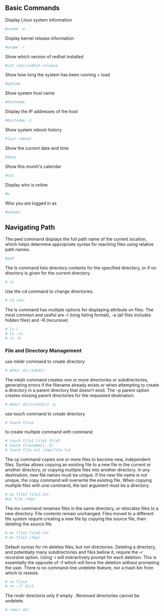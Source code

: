 ## Basic Commands

Display Linux system information

```bash 
#uname -a
```
Display kernel release information

```bash 
#uname -r
```


Show which version of redhat installed

```bash 
#cat /etc/redhat-release
```

Show how long the system has been running + load

```bash 
#uptime
```

Show system host name

```bash 
#hostname
```

Display the IP addresses of the host

```bash 
#hostname -I
```

Show system reboot history

```bash 
#last reboot
```

Show the current date and time

```bash 
#date
```

Show this month's calendar

```bash 
#cal
```

Display who is online

```bash 
#w
```

Who you are logged in as

```bash 
#whoami
```


## Navigating Path

The pwd command displays the full path name of the current location, which helps determine appropriate syntax for reaching files using relative path names. 

```bash
#pwd
```

The ls command lists directory contents for the specified directory, or if no directory is given for the current directory.

```bash 
# ls
```

Use the cd command to change directories.

```bash
# cd /etc
```

The ls command has multiple options for displaying attribute on files. The most common and useful are –l (long listing format), -a (all files includes hidden files) and –R (recursive)

```bash
# ls-l
# ls -la
# ls -R
```
### File and Directory Management
use mkdir command to create directory

```bash
# mkdir dir/subdir
```

The mkdir command creates one or more directories or subdirectories, generating errors if the filename already exists or when attempting to create a directory in a parent directory that doesn’t exist. The –p parent option creates missing parent directories for the requested destination.

```bash
# mkdir dir2/subdir2 -p
```

use touch command to create directory

```bash
# touch file1
```

to create multiple command with command

```bash
# touch file1 file2 file3
# touch filename{1..5}
# touch file.txt /tmp/file.txt
```

The cp command copies one or more files to become new, independent files. Syntax allows copying an existing file to a new file in the current or another directory, or copying multiple files into another directory. In any destination, new file names must be unique. If the new file name is not unique, the copy command will overwrite the existing file. When copying multiple files with one command, the last argument must be a directory.

```bash
# cp file1 file1.txt
#cp file /tmp/
```

The mv command renames files in the same directory, or relocates files to a new directory. File contents remain unchanged. Files moved to a different file system require creating a new file by copying the source file, then deleting the source file.

```bash
# mv file2 file2.txt
# mv file2 /tmp/
```

Default syntax for rm deletes files, but not directories. Deleting a directory, and potentially many subdirectories and files bellow it, require the –r recursive option. Using -i will interactively prompt for each deletion. This is essentially the opposite of –f which will force the deletion without prompting the user. There is no command-line undelete feature, nor a trash bin from which to restore.

```bash
# rm file3
# rm -rf dir2
```

The rmdir directoris only if empty . Removed directories cannot be undelete.

```bash
# rmdir dir
```

